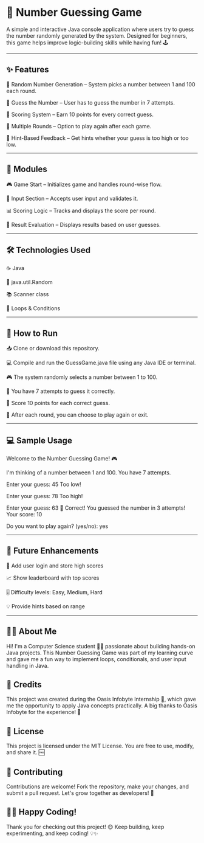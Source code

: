 # 🎯 Number Guessing Game

A simple and interactive Java console application where users try to guess the number randomly generated by the system. Designed for beginners, this game helps improve logic-building skills while having fun! 🕹️

---
## ✨ Features
🎲 Random Number Generation – System picks a number between 1 and 100 each round.

🧠 Guess the Number – User has to guess the number in 7 attempts.

🧮 Scoring System – Earn 10 points for every correct guess.

🔁 Multiple Rounds – Option to play again after each game.

📢 Hint-Based Feedback – Get hints whether your guess is too high or too low.

---
## 🧩 Modules
🎮 Game Start – Initializes game and handles round-wise flow.

🧾 Input Section – Accepts user input and validates it.

📊 Scoring Logic – Tracks and displays the score per round.

🚦 Result Evaluation – Displays results based on user guesses.

---
## 🛠️ Technologies Used
☕ Java

🎲 java.util.Random

📚 Scanner class

🔁 Loops & Conditions

---
## 🚀 How to Run
📥 Clone or download this repository.

💻 Compile and run the GuessGame.java file using any Java IDE or terminal.

🎮 The system randomly selects a number between 1 to 100.

🎯 You have 7 attempts to guess it correctly.

🧮 Score 10 points for each correct guess.

🔁 After each round, you can choose to play again or exit.

---
## 💻 Sample Usage
Welcome to the Number Guessing Game! 🎮

I'm thinking of a number between 1 and 100.
You have 7 attempts.

Enter your guess: 45
Too low!

Enter your guess: 78
Too high!

Enter your guess: 63
🎉 Correct! You guessed the number in 3 attempts!
Your score: 10

Do you want to play again? (yes/no): yes

---
## 🌱 Future Enhancements
🔐 Add user login and store high scores

📈 Show leaderboard with top scores

🎚️ Difficulty levels: Easy, Medium, Hard

💡 Provide hints based on range

---
## 🙋‍♀️ About Me
Hi! I'm a Computer Science student 👩‍💻 passionate about building hands-on Java projects. This Number Guessing Game was part of my learning curve and gave me a fun way to implement loops, conditionals, and user input handling in Java.

## 🌟 Credits
This project was created during the Oasis Infobyte Internship 💼, which gave me the opportunity to apply Java concepts practically. A big thanks to Oasis Infobyte for the experience! 🙏

## 📄 License
This project is licensed under the MIT License. You are free to use, modify, and share it. 🆓

## 🤝 Contributing
Contributions are welcome!
Fork the repository, make your changes, and submit a pull request. Let's grow together as developers! 🚀

## 👩‍💻 Happy Coding!
Thank you for checking out this project! 😊
Keep building, keep experimenting, and keep coding! 💡✨
